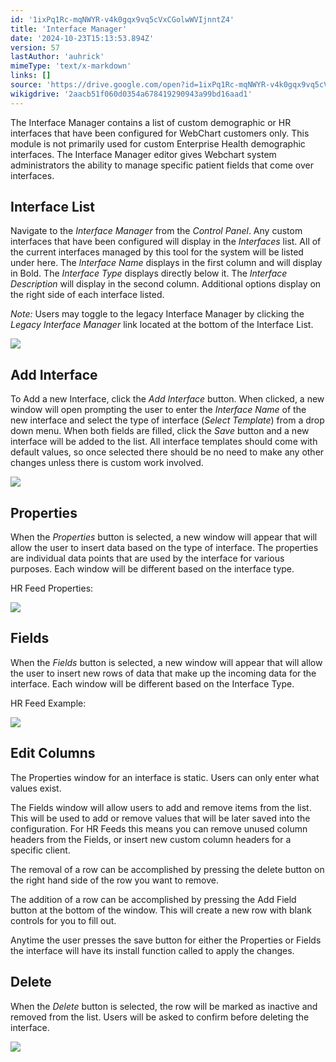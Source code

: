 ```yaml
---
id: '1ixPq1Rc-mqNWYR-v4k0gqx9vq5cVxCGolwWVIjnntZ4'
title: 'Interface Manager'
date: '2024-10-23T15:13:53.894Z'
version: 57
lastAuthor: 'auhrick'
mimeType: 'text/x-markdown'
links: []
source: 'https://drive.google.com/open?id=1ixPq1Rc-mqNWYR-v4k0gqx9vq5cVxCGolwWVIjnntZ4'
wikigdrive: '2aacb51f060d0354a678419290943a99bd16aad1'
---
```

The Interface Manager contains a list of custom demographic or HR interfaces that have been configured for WebChart customers only. This module is not primarily used for custom Enterprise Health demographic interfaces. The Interface Manager editor gives Webchart system administrators the ability to manage specific patient fields that come over interfaces.

## Interface List

Navigate to the *Interface Manager* from the *Control Panel*. Any custom interfaces that have been configured will display in the *Interfaces* list.  All of the current interfaces managed by this tool for the system will be listed under here. The *Interface Name* displays in the first column and will display in Bold. The *Interface Type* displays directly below it. The *Interface Description* will display in the second column. Additional options display on the right side of each interface listed.

*Note:* Users may toggle to the legacy Interface Manager by clicking the *Legacy Interface Manager* link located at the bottom of the Interface List.

![](../interface-manager.assets/0be3993b8d4a68d2d715023409908b38.png)

## Add Interface

To Add a new Interface, click the *Add Interface* button. When clicked, a new window will open prompting the user to enter the *Interface Name* of the new interface and select the type of interface (*Select Template*) from a drop down menu. When both fields are filled, click the *Save* button and a new interface will be added to the list. All interface templates should come with default values, so once selected there should be no need to make any other changes unless there is custom work involved.

![](../interface-manager.assets/aeec520e9427d3ffc51160fa3a4f49ae.png)

## Properties

When the *Properties* button is selected, a new window will appear that will allow the user to insert data based on the type of interface. The properties are individual data points that are used by the interface for various purposes. Each window will be different based on the interface type.

HR Feed Properties:

![](../interface-manager.assets/70d2c88ae677777cf86cd60f5437384c.png)

## Fields

When the *Fields* button is selected, a new window will appear that will allow the user to insert new rows of data that make up the incoming data for the interface. Each window will be different based on the Interface Type.

HR Feed Example:

![](../interface-manager.assets/1216b38fa9e89caa6414d6b3950cbcfb.png)

## Edit Columns

The Properties window for an interface is static. Users can only enter what values exist.

The Fields window will allow users to add and remove items from the list. This will be used to add or remove values that will be later saved into the configuration. For HR Feeds this means you can remove unused column headers from the Fields, or insert new custom column headers for a specific client.

The removal of a row can be accomplished by pressing the delete button on the right hand side of the row you want to remove. 

The addition of a row can be accomplished by pressing the Add Field button at the bottom of the window. This will create a new row with blank controls for you to fill out.

Anytime the user presses the save button for either the Properties or Fields the interface will have its install function called to apply the changes.
## Delete

When the *Delete* button is selected, the row will be marked as inactive and removed from the list. Users will be asked to confirm before deleting the interface.

![](../interface-manager.assets/c05783bb656b4925802c349ab4c7756e.png)
